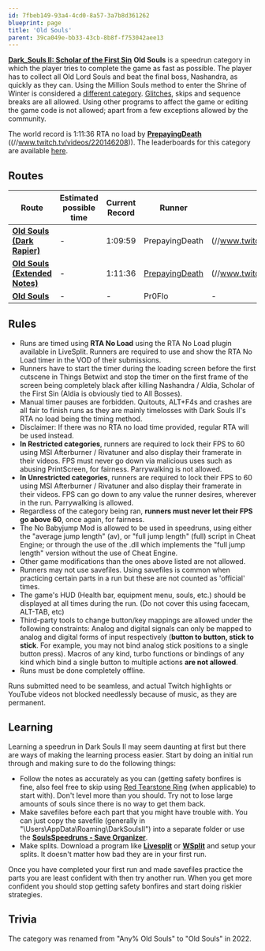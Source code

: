 ```yaml
---
id: 7fbeb149-93a4-4cd0-8a57-3a7b8d361262
blueprint: page
title: 'Old Souls'
parent: 39ca049e-bb33-43cb-8b8f-f753042aee13
---
```

[**Dark\_Souls II: Scholar of the First Sin**](/ds2sotfs)  **Old Souls** is a speedrun category in which the player tries to complete the game as fast as possible. The player has to collect all Old Lord Souls and beat the final boss, Nashandra, as quickly as they can. Using the Million Souls method to enter the Shrine of Winter is considered a [different category](/ds2sotfs/any). [Glitches](/glitches), skips and sequence breaks are all allowed. Using other programs to affect the game or editing the game code is not allowed; apart from a few exceptions allowed by the community.

The world record is 1:11:36 RTA no load by [**PrepayingDeath**](//twitch.tv/PrepayingDeath) ((//www.twitch.tv/videos/220146208)). The leaderboards for this category are available [here](//ds2sotfs/leaderboardanypercent-old-souls).

## Routes

| Route | Estimated possible time | Current Record | Runner | VOD |
| --- | --- | --- | --- | --- |
| [**Old Souls (Dark Rapier)**](//pastebin.com/UEj96q01) | - | 1:09:59 | PrepayingDeath | (//www.twitch.tv/videos/367805423) |
| [**Old Souls (Extended Notes)**](//pastebin.com/UEj96q01) | - | 1:11:36 | [PrepayingDeath](//twitch.tv/PrepayingDeath) | (//www.twitch.tv/videos/220146208) |
| [**Old Souls**](http://pastebin.com/ptbhQ8ZU) | - | - | Pr0Flo | - |

## Rules

- Runs are timed using **RTA No Load** using the RTA No Load plugin available in LiveSplit. Runners are required to use and show the RTA No Load timer in the VOD of their submissions.
- Runners have to start the timer during the loading screen before the first cutscene in Things Betwixt and stop the timer on the first frame of the screen being completely black after killing Nashandra / Aldia, Scholar of the First Sin (Aldia is obviously tied to All Bosses).
- Manual timer pauses are forbidden. Quitouts, ALT+F4s and crashes are all fair to finish runs as they are mainly timelosses with Dark Souls II's RTA no load being the timing method.
- Disclaimer: If there was no RTA no load time provided, regular RTA will be used instead.
- **In Restricted categories**, runners are required to lock their FPS to 60 using MSI Afterburner / Rivatuner and also display their framerate in their videos. FPS must never go down via malicious uses such as abusing PrintScreen, for fairness. Parrywalking is not allowed.
- **In Unrestricted categories**, runners are required to lock their FPS to 60 using MSI Afterburner / Rivatuner and also display their framerate in their videos. FPS can go down to any value the runner desires, wherever in the run. Parrywalking is allowed.
- Regardless of the category being ran, **runners must never let their FPS go above 60**, once again, for fairness.
- The No Babyjump Mod is allowed to be used in speedruns, using either the "average jump length" (av), or "full jump length" (full) script in Cheat Engine; or through the use of the .dll which implements the "full jump length" version without the use of Cheat Engine.
- Other game modifications than the ones above listed are not allowed.
- Runners may not use savefiles. Using savefiles is common when practicing certain parts in a run but these are not counted as 'official' times.
- The game's HUD (Health bar, equipment menu, souls, etc.) should be displayed at all times during the run. (Do not cover this using facecam, ALT-TAB, etc)
- Third-party tools to change button/key mappings are allowed under the following constraints: Analog and digital signals can only be mapped to analog and digital forms of input respectively (**button to button, stick to stick**. For example, you may not bind analog stick positions to a single button press). Macros of any kind, turbo functions or bindings of any kind which bind a single button to multiple actions **are not allowed**.
- Runs must be done completely offline.

Runs submitted need to be seamless, and actual Twitch highlights or YouTube videos not blocked needlessly because of music, as they are permanent.

## Learning

Learning a speedrun in Dark Souls II may seem daunting at first but there are ways of making the learning process easier. Start by doing an initial run through and making sure to do the following things:

- Follow the notes as accurately as you can (getting safety bonfires is fine, also feel free to skip using [Red Tearstone Ring](//darksouls2.wikidot.com/red-tearstone-ring) (when applicable) to start with). Don't level more than you should. Try not to lose large amounts of souls since there is no way to get them back.
- Make savefiles before each part that you might have trouble with. You can just copy the savefile (generally in "\Users<YourName>\AppData\Roaming\DarkSoulsII<SomeCode>") into a separate folder or use the [**SoulsSpeedruns - Save Organizer**](https://github.com/Kahmul/SoulsSpeedruns-Save-Organizer/releases).
- Make splits. Download a program like [**Livesplit**](//livesplit.org/) or [**WSplit**](//www.mediafire.com/download/x6e6g8d0m5daa3q/WSplit+1.5.2.zip) and setup your splits. It doesn't matter how bad they are in your first run.

Once you have completed your first run and made savefiles practice the parts you are least confident with then try another run. When you get more confident you should stop getting safety bonfires and start doing riskier strategies.

## Trivia

The category was renamed from "Any% Old Souls" to "Old Souls" in 2022.
